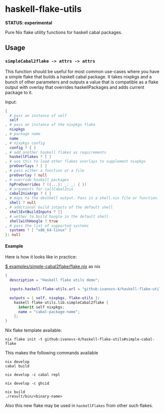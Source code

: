 # haskell-flake-utils

**STATUS: experimental**

Pure Nix flake utility functions for haskell cabal packages.

## Usage

### `simpleCabal2flake -> attrs -> attrs`

This function should be useful for most common use-cases where you have
a simple flake that builds a haskell cabal package. It takes nixpkgs and
a bunch of other parameters and outputs a value that is compatible as a flake
output with overlay that overrides haskellPackages and adds current package to
it.

Input:
```nix
{
  # pass an instance of self
  self
, # pass an instance of the nixpkgs flake
  nixpkgs
, # package name
  name
, # nixpkgs config
  config ? { }
, # add another haskell flakes as requirements
  haskellFlakes ? [ ]
, # use this to load other flakes overlays to supplement nixpkgs
  preOverlays ? [ ]
, # pass either a function or a file
  preOverlay ? null
, # override haskell packages
  hpPreOverrides ? ({...}: _: _: { })
, # arguments for callCabal2nix
  cabal2nixArgs ? { }
, # maps to the devShell output. Pass in a shell.nix file or function.
  shell ? null
, # additional build intputs of the default shell
  shellExtBuildInputs ? []
, # wether to build hoogle in the default shell
  shellwithHoogle ? true
, # pass the list of supported systems
  systems ? [ "x86_64-linux" ]
}: null
```

#### Example

Here is how it looks like in practice:

[$ examples/simple-cabal2flake/flake.nix](examples/simple-cabal2flake/flake.nix) as nix
```nix
{
  description = "Haskell flake utils demo";

  inputs.haskell-flake-utils.url = "github:ivanovs-4/haskell-flake-utils";

  outputs = { self, nixpkgs, flake-utils }:
    haskell-flake-utils.lib.simpleCabal2flake {
      inherit self nixpkgs;
      name = "cabal-package-name";
    };
}
```

Nix flake template available:
```
nix flake init -t github:ivanovs-4/haskell-flake-utils#simple-cabal-flake
```


This makes the following commands available
```
nix develop
cabal build
```

```
nix develop -c cabal repl
```

```
nix develop -c ghcid
```

```
nix build
./result/bin/<binary-name>
```

Also this new flake may be used in `haskellFlakes` from other such flakes.

